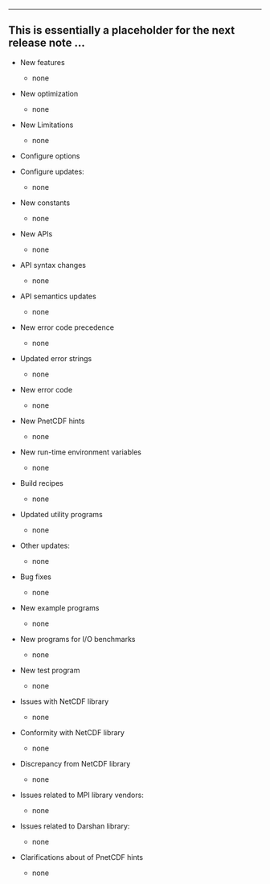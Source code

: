 ------------------------------------------------------------------------------
This is essentially a placeholder for the next release note ...
------------------------------------------------------------------------------

* New features
  + none

* New optimization
  + none

* New Limitations
  + none

* Configure options

* Configure updates:
  + none

* New constants
  + none

* New APIs
  + none

* API syntax changes
  + none

* API semantics updates
  + none

* New error code precedence
  + none

* Updated error strings
  + none

* New error code
  + none

* New PnetCDF hints
  + none

* New run-time environment variables
  + none

* Build recipes
  + none

* Updated utility programs
  + none

* Other updates:
  + none

* Bug fixes
  + none

* New example programs
  + none

* New programs for I/O benchmarks
  + none

* New test program
  + none

* Issues with NetCDF library
  + none

* Conformity with NetCDF library
  + none

* Discrepancy from NetCDF library
  + none

* Issues related to MPI library vendors:
  + none

* Issues related to Darshan library:
  + none

* Clarifications about of PnetCDF hints
  + none

